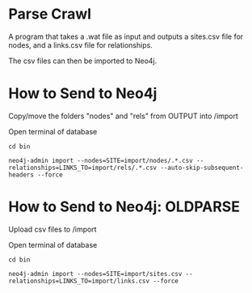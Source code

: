 # Parse Crawl
A program that takes a .wat file as input and outputs a sites.csv file for nodes, and a links.csv file for relationships.

The csv files can then be imported to Neo4j.

# How to Send to Neo4j
Copy/move the folders "nodes" and "rels" from OUTPUT into /import

Open terminal of database

`cd bin`

`neo4j-admin import --nodes=SITE=import/nodes/.*.csv --relationships=LINKS_TO=import/rels/.*.csv --auto-skip-subsequent-headers --force`

# How to Send to Neo4j: OLDPARSE

Upload csv files to /import

Open terminal of database

`cd bin`

`neo4j-admin import --nodes=SITE=import/sites.csv --relationships=LINKS_TO=import/links.csv --force`
